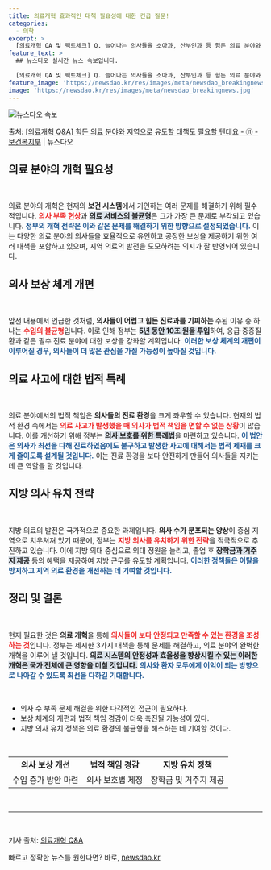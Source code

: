 ```yaml
---
title: 의료개혁 효과적인 대책 필요성에 대한 긴급 질문!
categories:
  - 의학
excerpt: >
  [의료개혁 QA 및 팩트체크] Q. 늘어나는 의사들을 소아과, 산부인과 등 힘든 의료 분야와 지역으로 유도할…
feature_text: >
  ## 뉴스다오 실시간 뉴스 속보입니다.

  [의료개혁 QA 및 팩트체크] Q. 늘어나는 의사들을 소아과, 산부인과 등 힘든 의료 분야와 지역으로 유도할…
feature_image: 'https://newsdao.kr/res/images/meta/newsdao_breakingnews.jpg'
image: 'https://newsdao.kr/res/images/meta/newsdao_breakingnews.jpg'
---
```


![뉴스다오 속보](https://newsdao.kr/res/images/meta/newsdao_breakingnews.jpg)

<p>출처: <a href="https://newsdao.kr/3438" rel="dofollow">[의료개혁 Q&A] 힘든 의료 분야와 지역으로 유도할 대책도 필요할 텐데요 - ⑪ - 보건복지부</a> | 뉴스다오</p>

<h2 data-ke-size="size26">의료 분야의 개혁 필요성</h2>

<p data-ke-size="size16">&nbsp;</p>

의료 분야의 개혁은 현재의 <b>보건 시스템</b>에서 기인하는 여러 문제를 해결하기 위해 필수적입니다. <b><span style="color: #ee2323;">의사 부족 현상</span></b>과 <b><span style="background-color: #21538527;">의료 서비스의 불균형</span></b>은 그가 가장 큰 문제로 부각되고 있습니다. <b><span style="color: #1a5490;">정부의 개혁 전략은 이와 같은 문제를 해결하기 위한 방향으로 설정되었습니다.</span></b> 이는 다양한 의료 분야의 의사들을 효율적으로 유인하고 공정한 보상을 제공하기 위한 여러 대책을 포함하고 있으며, 지역 의료의 발전을 도모하려는 의지가 잘 반영되어 있습니다.

<h2 data-ke-size="size26">의사 보상 체계 개편</h2>

<p data-ke-size="size16">&nbsp;</p>

앞선 내용에서 언급한 것처럼, <b>의사들이 어렵고 힘든 진료과를 기피하는 </b> 주된 이유 중 하나는 <b><span style="color: #ee2323;">수입의 불균형</span></b>입니다. 이로 인해 정부는 <b><span style="background-color: #21538527;">5년 동안 10조 원을 투입</span></b>하여, 응급·중증질환과 같은 필수 진료 분야에 대한 보상을 강화할 계획입니다. <b><span style="color: #1a5490;">이러한 보상 체계의 개편이 이루어질 경우, 의사들이 더 많은 관심을 가질 가능성이 높아질 것입니다.</span></b>

<h2 data-ke-size="size26">의료 사고에 대한 법적 특례</h2>

<p data-ke-size="size16">&nbsp;</p>

의료 분야에서의 법적 책임은 <b>의사들의 진료 환경</b>을 크게 좌우할 수 있습니다. 현재의 법적 환경 속에서는 <b><span style="color: #ee2323;">의료 사고가 발생했을 때 의사가 법적 책임을 면할 수 없는 상황</span></b>이 많습니다. 이를 개선하기 위해 정부는 <b><span style="background-color: #21538527;">의사 보호를 위한 특례법</span></b>을 마련하고 있습니다. <b><span style="color: #1a5490;">이 법안은 의사가 최선을 다해 진료하였음에도 불구하고 발생한 사고에 대해서는 법적 제재를 크게 줄이도록 설계될 것입니다.</span></b> 이는 진료 환경을 보다 안전하게 만들어 의사들을 지키는 데 큰 역할을 할 것입니다.

<h2 data-ke-size="size26">지방 의사 유치 전략</h2>

<p data-ke-size="size16">&nbsp;</p>

지방 의료의 발전은 국가적으로 중요한 과제입니다. <b>의사 수가 분포되는 양상</b>이 중심 지역으로 치우쳐져 있기 때문에, 정부는 <b><span style="color: #ee2323;">지방 의사를 유치하기 위한 전략</span></b>을 적극적으로 추진하고 있습니다. 이에 지방 의대 중심으로 의대 정원을 늘리고, 졸업 후 <b><span style="background-color: #21538527;">장학금과 거주지 제공</span></b> 등의 혜택을 제공하여 지방 근무를 유도할 계획입니다. <b><span style="color: #1a5490;">이러한 정책들은 이탈을 방지하고 지역 의료 환경을 개선하는 데 기여할 것입니다.</span></b>

<h2 data-ke-size="size26">정리 및 결론</h2>

<p data-ke-size="size16">&nbsp;</p>

현재 필요한 것은 <b>의료 개혁</b>을 통해 <b><span style="color: #ee2323;">의사들이 보다 안정되고 만족할 수 있는 환경을 조성하는 것</span></b>입니다. 정부는 제시한 3가지 대책을 통해 문제를 해결하고, 의료 분야의 완벽한 개혁을 이루어 낼 것입니다. <b><span style="background-color: #21538527;">의료 시스템의 안정성과 효율성을 향상시킬 수 있는 이러한 개혁은 국가 전체에 큰 영향을 미칠 것입니다.</span></b> <b><span style="color: #1a5490;">의사와 환자 모두에게 이익이 되는 방향으로 나아갈 수 있도록 최선을 다하길 기대합니다.</span></b>

<p data-ke-size="size16">&nbsp;</p>

<ul>
    <li>의사 수 부족 문제 해결을 위한 다각적인 접근이 필요하다.</li>
    <li>보상 체계의 개편과 법적 책임 경감이 더욱 촉진될 가능성이 있다.</li>
    <li>지방 의사 유치 정책은 의료 환경의 불균형을 해소하는 데 기여할 것이다.</li>
</ul>

<p data-ke-size="size16">&nbsp;</p>

<table style="width:100%">
    <tr>
        <td style="text-align: center; height: 17px;"><b>의사 보상 개선</b></td>
        <td style="text-align: center; height: 17px;"><b>법적 책임 경감</b></td>
        <td style="text-align: center; height: 17px;"><b>지방 유치 정책</b></td>
    </tr>
    <tr>
        <td style="text-align: center; height: 17px;">수입 증가 방안 마련</td>
        <td style="text-align: center; height: 17px;">의사 보호법 제정</td>
        <td style="text-align: center; height: 17px;">장학금 및 거주지 제공</td>
    </tr>
</table>

<p data-ke-size="size16">&nbsp;</p>

<hr>

<p data-ke-size="size16">&nbsp;</p>

기사 출처: <a href="https://newsdao.kr/3438">의료개혁 Q&A</a> 

빠르고 정확한 뉴스를 원한다면? 바로, <a href="https://newsdao.kr" rel="dofollow">newsdao.kr</a>


